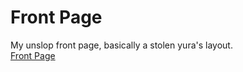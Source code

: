 # Front Page
My unslop front page, basically a stolen yura's layout. \
[Front Page](https://lagpixellol.github.io/front-page)
